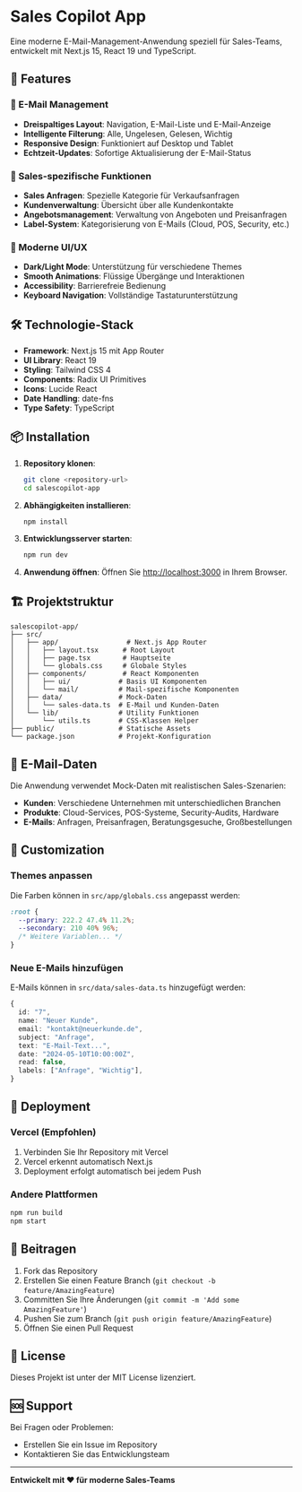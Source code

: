 # Sales Copilot App

Eine moderne E-Mail-Management-Anwendung speziell für Sales-Teams, entwickelt mit Next.js 15, React 19 und TypeScript.

## 🚀 Features

### 📧 E-Mail Management
- **Dreispaltiges Layout**: Navigation, E-Mail-Liste und E-Mail-Anzeige
- **Intelligente Filterung**: Alle, Ungelesen, Gelesen, Wichtig
- **Responsive Design**: Funktioniert auf Desktop und Tablet
- **Echtzeit-Updates**: Sofortige Aktualisierung der E-Mail-Status

### 🎯 Sales-spezifische Funktionen
- **Sales Anfragen**: Spezielle Kategorie für Verkaufsanfragen
- **Kundenverwaltung**: Übersicht über alle Kundenkontakte
- **Angebotsmanagement**: Verwaltung von Angeboten und Preisanfragen
- **Label-System**: Kategorisierung von E-Mails (Cloud, POS, Security, etc.)

### 🎨 Moderne UI/UX
- **Dark/Light Mode**: Unterstützung für verschiedene Themes
- **Smooth Animations**: Flüssige Übergänge und Interaktionen
- **Accessibility**: Barrierefreie Bedienung
- **Keyboard Navigation**: Vollständige Tastaturunterstützung

## 🛠️ Technologie-Stack

- **Framework**: Next.js 15 mit App Router
- **UI Library**: React 19
- **Styling**: Tailwind CSS 4
- **Components**: Radix UI Primitives
- **Icons**: Lucide React
- **Date Handling**: date-fns
- **Type Safety**: TypeScript

## 📦 Installation

1. **Repository klonen**:
   ```bash
   git clone <repository-url>
   cd salescopilot-app
   ```

2. **Abhängigkeiten installieren**:
   ```bash
   npm install
   ```

3. **Entwicklungsserver starten**:
   ```bash
   npm run dev
   ```

4. **Anwendung öffnen**:
   Öffnen Sie [http://localhost:3000](http://localhost:3000) in Ihrem Browser.

## 🏗️ Projektstruktur

```
salescopilot-app/
├── src/
│   ├── app/                 # Next.js App Router
│   │   ├── layout.tsx      # Root Layout
│   │   ├── page.tsx        # Hauptseite
│   │   └── globals.css     # Globale Styles
│   ├── components/         # React Komponenten
│   │   ├── ui/            # Basis UI Komponenten
│   │   └── mail/          # Mail-spezifische Komponenten
│   ├── data/              # Mock-Daten
│   │   └── sales-data.ts  # E-Mail und Kunden-Daten
│   └── lib/               # Utility Funktionen
│       └── utils.ts       # CSS-Klassen Helper
├── public/                # Statische Assets
└── package.json           # Projekt-Konfiguration
```

## 📧 E-Mail-Daten

Die Anwendung verwendet Mock-Daten mit realistischen Sales-Szenarien:

- **Kunden**: Verschiedene Unternehmen mit unterschiedlichen Branchen
- **Produkte**: Cloud-Services, POS-Systeme, Security-Audits, Hardware
- **E-Mails**: Anfragen, Preisanfragen, Beratungsgesuche, Großbestellungen

## 🎨 Customization

### Themes anpassen
Die Farben können in `src/app/globals.css` angepasst werden:

```css
:root {
  --primary: 222.2 47.4% 11.2%;
  --secondary: 210 40% 96%;
  /* Weitere Variablen... */
}
```

### Neue E-Mails hinzufügen
E-Mails können in `src/data/sales-data.ts` hinzugefügt werden:

```typescript
{
  id: "7",
  name: "Neuer Kunde",
  email: "kontakt@neuerkunde.de",
  subject: "Anfrage",
  text: "E-Mail-Text...",
  date: "2024-05-10T10:00:00Z",
  read: false,
  labels: ["Anfrage", "Wichtig"],
}
```

## 🚀 Deployment

### Vercel (Empfohlen)
1. Verbinden Sie Ihr Repository mit Vercel
2. Vercel erkennt automatisch Next.js
3. Deployment erfolgt automatisch bei jedem Push

### Andere Plattformen
```bash
npm run build
npm start
```

## 🤝 Beitragen

1. Fork das Repository
2. Erstellen Sie einen Feature Branch (`git checkout -b feature/AmazingFeature`)
3. Committen Sie Ihre Änderungen (`git commit -m 'Add some AmazingFeature'`)
4. Pushen Sie zum Branch (`git push origin feature/AmazingFeature`)
5. Öffnen Sie einen Pull Request

## 📝 License

Dieses Projekt ist unter der MIT License lizenziert.

## 🆘 Support

Bei Fragen oder Problemen:
- Erstellen Sie ein Issue im Repository
- Kontaktieren Sie das Entwicklungsteam

---

**Entwickelt mit ❤️ für moderne Sales-Teams**
